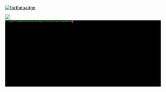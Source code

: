 
[![forthebadge](https://forthebadge.com/images/badges/made-with-javascript.svg)](https://forthebadge.com)

![](https://img.shields.io/badge/Day-0-blue.svg?style=for-the-badge)
![alt tag](videoinfo/final.gif)
